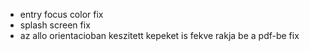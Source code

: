 - entry focus color fix
- splash screen fix
- az allo orientacioban keszitett kepeket is fekve rakja be a pdf-be fix